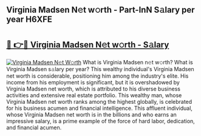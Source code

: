 ## Virginia Madsen N𝚎t w𝚘rth - Part-InN S𝚊lary per year H6XFE

# <h2><a href="http://gc4mtx.nevu.top/?p=Virginia+Madsen">🔗 👉🔴 Virginia Madsen N𝚎t w𝚘rth - S𝚊lary</a></h2>

[![Virginia Madsen N𝚎t W𝚘rth](https://i.imgur.com/Oavwk0R.jpeg)](http://gc4mtx.nevu.top/?p=Virginia+Madsen)
What is Virginia Madsen n𝚎t w𝚘rth? What is Virginia Madsen s𝚊lary per year?
This wealthy individual's Virginia Madsen net worth is considerable, positioning him among the industry's elite. His income from his employment is significant, but it is overshadowed by Virginia Madsen net worth, which is attributed to his diverse business activities and extensive real estate portfolio. This wealthy man, whose Virginia Madsen net worth ranks among the highest globally, is celebrated for his business acumen and financial intelligence. This affluent individual, whose Virginia Madsen net worth is in the billions and who earns an impressive salary, is a prime example of the force of hard labor, dedication, and financial acumen.
